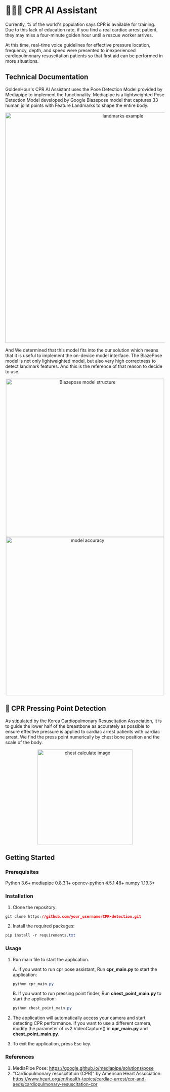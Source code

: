 # 🧑🏻‍⚕️ CPR AI Assistant

 Currently, % of the world's population says CPR is available for training. Due to this lack of education rate, if you find a real cardiac arrest patient, they may miss a four-minute golden hour until a rescue worker arrives.

 At this time, real-time voice guidelines for effective pressure location, frequency, depth, and speed were presented to inexperienced cardiopulmonary resuscitation patients so that first aid can be performed in more situations.

## Technical Documentation

GoldenHour's CPR AI Assistant uses the Pose Detection Model provided by Mediapipe to implement the functionality.
Mediapipe is a lightweighted Pose Detection Model developed by Google Blazepose model that captures 33 human joint points with Feature Landmarks to shape the entire body.

<div align="center"> <img width="728" alt="landmarks example" src="https://user-images.githubusercontent.com/99489807/228809979-b8427253-17e6-4b4c-ab24-39db7b7d25d1.png"> </div>

And We determined that this model fits into the our solution which means that it is useful to implement the on-device model interface. The BlazePose model is not only lightweighted model, but also very high correctness to detect landmark features. And this is the reference of that reason to decide to use.

<div align="center"> <img width="500" alt="Blazepose model structure" src="https://user-images.githubusercontent.com/99489807/228817430-9649f5cd-c853-4aea-a498-a8b9ad5113eb.png"> </div>

<div align="center"> <img width="500" alt="model accuracy" src="https://user-images.githubusercontent.com/99489807/228817783-da324aba-f623-40f9-be4e-50213fa58950.png"> </div>

## 🩻 CPR Pressing Point Detection

As stipulated by the Korea Cardiopulmonary Resuscitation Association, it is to guide the lower half of the breastbone as accurately as possible to ensure effective pressure is applied to cardiac arrest patients with cardiac arrest. We find the press point numerically by chest bone position and the scale of the body.

<div align="center"> <img width="300" alt="chest calculate image" src="https://user-images.githubusercontent.com/99489807/228807718-73d0fb4c-caa5-4660-8364-012a36e0877d.png"> </div>


## Getting Started
### Prerequisites
Python 3.6+
mediapipe 0.8.3.1+
opencv-python 4.5.1.48+
numpy 1.19.3+

### Installation

1. Clone the repository:
```css
git clone https://github.com/your_username/CPR-detection.git
```

2. Install the required packages:
```css
pip install -r requirements.txt
```

### Usage
1. Run main file to start the application.

    A. If you want to run cpr pose assistant, Run **cpr_main.py** to start the application:
    ```css
    python cpr_main.py
    ```

    B. If you want to run pressing point finder, Run **chest_point_main.py** to start the application:
    ```css
    python chest_point_main.py
    ```

2. The application will automatically access your camera and start detecting CPR performance. If you want to use a different camera, modify the parameter of cv2.VideoCapture() in **cpr_main.py** and **chest_point_main.py**.

3. To exit the application, press Esc key.

### References
1. MediaPipe Pose: https://google.github.io/mediapipe/solutions/pose
2. "Cardiopulmonary resuscitation (CPR)" by American Heart Association: https://www.heart.org/en/health-topics/cardiac-arrest/cpr-and-aeds/cardiopulmonary-resuscitation-cpr